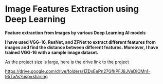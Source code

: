 # Image Features Extraction using Deep Learning
**Feature extraction from Images by various Deep Learning AI models**

 **I have used VGG-16, ResNet, and ZFNet to extract different features from images and find the distance between different features. Moreover, I have trained VGG-16 with a sample image dataset.**

As the project size is large, here is the drive link to the project

https://drive.google.com/drive/folders/1ZDxEePn27GfkPFJ8JVeDiOMn1-95TaAs?usp=sharing
